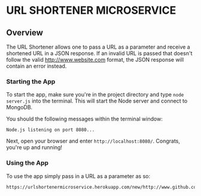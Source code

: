 # URL SHORTENER MICROSERVICE 
## Overview
The URL Shortener allows one to pass a URL as a parameter and receive a shortened URL in a JSON response. If an invalid URL is passed that doesn't follow the valid http://www.website.com format, the JSON response will contain an error instead.

### Starting the App

To start the app, make sure you're in the project directory and type `node server.js` into the terminal. This will start the Node server and connect to MongoDB.

You should the following messages within the terminal window:

```
Node.js listening on port 8080...
```

Next, open your browser and enter `http://localhost:8080/`. Congrats, you're up and running!

### Using the App

To use the app simply pass in a URL as a parameter as so:
```
https://urlshortenermicroservice.herokuapp.com/new/http://www.github.com
```
